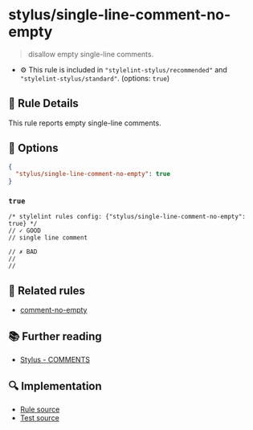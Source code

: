 # stylus/single-line-comment-no-empty

> disallow empty single-line comments.

- :gear: This rule is included in `"stylelint-stylus/recommended"` and `"stylelint-stylus/standard"`. (options: `true`)

## :book: Rule Details

This rule reports empty single-line comments.

## :wrench: Options

```json
{
  "stylus/single-line-comment-no-empty": true
}
```

### `true`

```styl
/* stylelint rules config: {"stylus/single-line-comment-no-empty": true} */
// ✓ GOOD
// single line comment

// ✗ BAD
//
//  
```

## :couple: Related rules

- [comment-no-empty]

## :books: Further reading

- [Stylus - COMMENTS]

[comment-no-empty]: https://stylelint.io/user-guide/rules/comment-no-empty
[Stylus - COMMENTS]: https://stylus-lang.com/docs/comments.html

## :mag: Implementation

- [Rule source](https://github.com/stylus/stylelint-stylus/blob/main/lib/rules/single-line-comment-no-empty.js)
- [Test source](https://github.com/stylus/stylelint-stylus/blob/main/tests/lib/rules/single-line-comment-no-empty.js)
